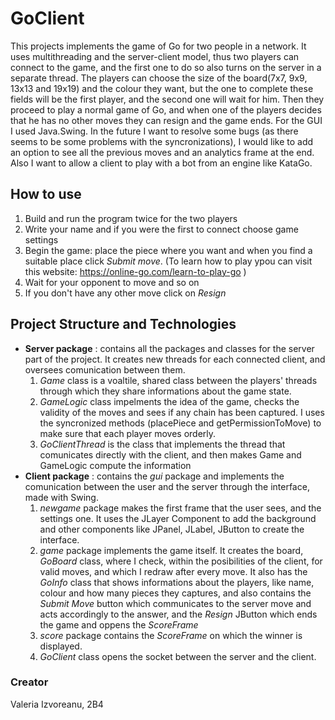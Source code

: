 # GoClient
This projects implements the game of Go for two people in a network. It uses multithreading and the server-client model, thus two players can connect to the game, and the first one to do so also turns on the server in a separate thread. The players can choose the size of the board(7x7, 9x9, 13x13 and 19x19) and the colour they want, but the one to complete these fields will be the first player, and the second one will wait for him. Then they proceed to play a normal game of Go, and when one of the players decides that he has no other moves they can resign and the game ends. For the GUI I used Java.Swing. In the future I want to resolve some bugs (as there seems to be some problems with the syncronizations), I would like to add an option to see all the previous moves and an analytics frame at the end. Also I want to allow a client to play with a bot from an engine like KataGo.

## How to use
1. Build and run the program twice for the two players
2. Write your name and if you were the first to connect choose game settings
3. Begin the game: place the piece where you want and when you find a suitable place click *Submit move*. (To learn how to play ypou can visit this website: https://online-go.com/learn-to-play-go )
4. Wait for your opponent to move and so on
5. If you don't have any other move click on *Resign*

## Project Structure and Technologies
- **Server package** : contains all the packages and classes for the server part of the project. It creates new threads for each connected client, and oversees comunication between them. 
  1. *Game* class is a voaltile, shared class between the players' threads through which they share informations about the game state.
  2. *GameLogic* class impelments the idea of the game, checks the validity of the moves and sees if any chain has been captured. I uses the syncronized methods (placePiece and getPermissionToMove) to make sure that each player moves orderly.
  3. *GoClientThread* is the class that implements the thread that comunicates directly with the client, and then makes Game and GameLogic compute the information
- **Client package** : contains the *gui* package and implements the comunication between the user and the server through the interface, made with Swing.
  1. *newgame* package makes the first frame that the user sees, and the settings one. It uses the JLayer Component to add the background and other components like JPanel, JLabel, JButton to create the interface.
  2. *game* package implements the game itself. It creates the board, *GoBoard* class, where I check, within the posibilities of the client, for valid moves, and which I redraw after every move. It also has the *GoInfo* class that shows informations about the players, like name, colour and how many pieces they captures, and also contains the *Submit Move* button which communicates to the server move and acts accordingly to the answer, and the *Resign* JButton which ends the game and oppens the *ScoreFrame*
  3. *score* package contains the *ScoreFrame* on which the winner is displayed.
  4. *GoClient* class opens the socket between the server and the client.

### Creator
Valeria Izvoreanu, 2B4
